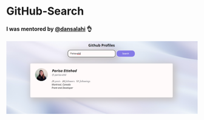 ﻿# GitHub-Search

#### I was mentored by <a href="https://github.com/dansalahi">@dansalahi</a> 👌
![app mockup](app-mockup.png "App Mockup")
